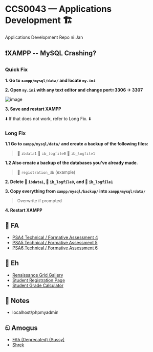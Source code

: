 # CCS0043 — Applications Development 🏗️

Applications Development Repo ni Jan

## ❗XAMPP -- MySQL Crashing?

### Quick Fix
**1. Go to `xampp/mysql/data/` and locate `my.ini`**

**2. Open `my.ini` with any text editor and change port=3306 -> 3307**


![image](https://github.com/user-attachments/assets/ec3993fb-fbfa-452a-b1b0-5a15e90c028a)

**3. Save and restart XAMPP**

⬇️ If that does not work, refer to Long Fix. ⬇️

### Long Fix
**1.1 Go to `xampp/mysql/data/` and create a backup of the following files:**
> 📄 `ibdata1`
> 📄 `ib_logfile0`
> 📄 `ib_logfile1`

**1.2 Also create a backup of the databases you've already made.**
> 📄 `registration_db` (example)

**2. Delete 📄 `ibdata1`, 📄 `ib_logfile0`, and 📄 `ib_logfile1`**

**3. Copy __everything__ from `xampp/mysql/backup/` into `xampp/mysql/data/`**
> Overwrite if prompted

**4. Restart XAMPP**

## 📁 FA
- [PSA4 Technical / Formative Assessment 4](https://github.com/LibrarianDarchivo/CCS0043-App-Dev/tree/main/FA4)
- [PSA5 Technical / Formative Assessment 5](https://github.com/LibrarianDarchivo/CCS0043-App-Dev/tree/main/FA5)
- [PSA6 Technical / Formative Assessment 6](https://github.com/LibrarianDarchivo/CCS0043-App-Dev/tree/main/FA6)

## 📁 Eh
- [Renaissance Grid Gallery](https://github.com/LibrarianDarchivo/CCS0043-App-Dev/tree/main/Renaissance%20Grid%20Gallery)
- [Student Registration Page](https://github.com/LibrarianDarchivo/CCS0043-App-Dev/tree/main/Student%20Registration%20Page)
- [Student Grade Calculator](https://github.com/LibrarianDarchivo/CCS0043-App-Dev/tree/main/Student%20Score%20Calculator)

## 📝 Notes
- localhost/phpmyadmin

## ඞ Amogus
- [FA5 (Deprecated) (Sussy)](https://github.com/LibrarianDarchivo/CCS0043-App-Dev/tree/main/FA5-Nah)
- [Shrek](https://github.com/LibrarianDarchivo/CCS0043-App-Dev/tree/main/shrek.jpg)
